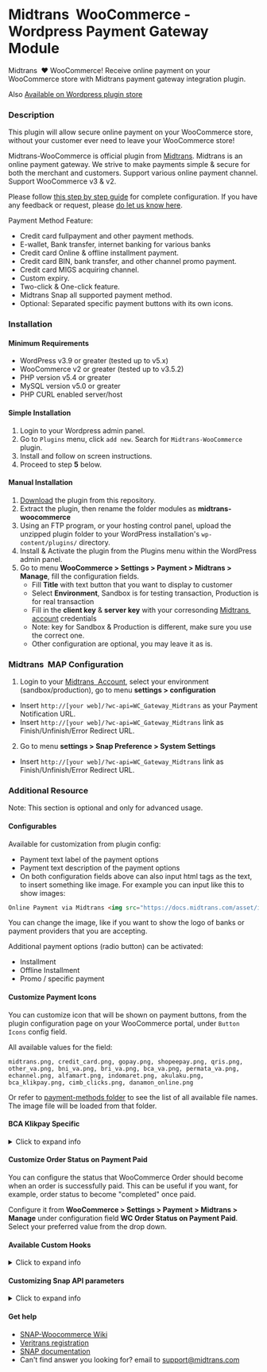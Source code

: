Midtrans&nbsp; WooCommerce - Wordpress Payment Gateway Module
=====================================

Midtrans&nbsp; :heart: WooCommerce!
Receive online payment on your WooCommerce store with Midtrans payment gateway integration plugin.

Also [Available on Wordpress plugin store](https://wordpress.org/plugins/midtrans-woocommerce/)

### Description

This plugin will allow secure online payment on your WooCommerce store, without your customer ever need to leave your WooCommerce store! 

Midtrans-WooCommerce is official plugin from [Midtrans](https://midtrans.com). Midtrans is an online payment gateway. We strive to make payments simple & secure for both the merchant and customers. Support various online payment channel. Support WooCommerce v3 & v2.

Please follow [this step by step guide](https://docs.midtrans.com/en/snap/with-plugins?id=wordpress-woocommerce) for complete configuration. If you have any feedback or request, please [do let us know here](https://docs.midtrans.com/en/snap/with-plugins?id=feedback-and-request).

Payment Method Feature:

* Credit card fullpayment and other payment methods.
* E-wallet, Bank transfer, internet banking for various banks
* Credit card Online & offline installment payment.
* Credit card BIN, bank transfer, and other channel promo payment.
* Credit card MIGS acquiring channel.
* Custom expiry.
* Two-click & One-click feature.
* Midtrans Snap all supported payment method.
* Optional: Separated specific payment buttons with its own icons.


### Installation

#### Minimum Requirements

* WordPress v3.9 or greater (tested up to v5.x)
* WooCommerce v2 or greater (tested up to v3.5.2)
* PHP version v5.4 or greater
* MySQL version v5.0 or greater
* PHP CURL enabled server/host

#### Simple Installation
1. Login to your Wordpress admin panel.
2. Go to `Plugins` menu, click `add new`. Search for `Midtrans-WooCommerce` plugin.
3. Install and follow on screen instructions.
4. Proceed to step **5** below.

#### Manual Installation

1. [Download](../../archive/master.zip) the plugin from this repository.
2. Extract the plugin, then rename the folder modules as **midtrans-woocommerce**
3. Using an FTP program, or your hosting control panel, upload the unzipped plugin folder to your WordPress installation's `wp-content/plugins/` directory.
4. Install & Activate the plugin from the Plugins menu within the WordPress admin panel.
5. Go to menu **WooCommerce > Settings > Payment > Midtrans > Manage**, fill the configuration fields.
	* Fill **Title** with text button that you want to display to customer
	* Select **Environment**, Sandbox is for testing transaction, Production is for real transaction
	* Fill in the **client key** & **server key** with your corresonding [Midtrans&nbsp; account](https://dashboard.midtrans.com/) credentials
	* Note: key for Sandbox & Production is different, make sure you use the correct one.
	* Other configuration are optional, you may leave it as is.

### Midtrans&nbsp; MAP Configuration

1. Login to your [Midtrans&nbsp; Account](https://dashboard.midtrans.com), select your environment (sandbox/production), go to menu **settings > configuration**
  * Insert `http://[your web]/?wc-api=WC_Gateway_Midtrans` as your Payment Notification URL.
  * Insert `http://[your web]/?wc-api=WC_Gateway_Midtrans` link as Finish/Unfinish/Error Redirect URL.

2. Go to menu **settings > Snap Preference > System Settings**
  * Insert `http://[your web]/?wc-api=WC_Gateway_Midtrans` link as Finish/Unfinish/Error Redirect URL.

### Additional Resource
Note: This section is optional and only for advanced usage.

#### Configurables
Available for customization from plugin config:
- Payment text label of the payment options
- Payment text description of the payment options
- On both configuration fields above can also input html tags as the text, to insert something like image. For example you can input like this to show images:

```html
Online Payment via Midtrans <img src="https://docs.midtrans.com/asset/image/main/midtrans-logo.png">
```

You can change the image, like if you want to show the logo of banks or payment providers that you are accepting.

Additional payment options (radio button) can be activated:
- Installment
- Offline Installment
- Promo / specific payment

#### Customize Payment Icons

You can customize icon that will be shown on payment buttons, from the plugin configuration page on your WooCommerce portal, under `Button Icons` config field.

All available values for the field:
```
midtrans.png, credit_card.png, gopay.png, shopeepay.png, qris.png, other_va.png, bni_va.png, bri_va.png, bca_va.png, permata_va.png, echannel.png, alfamart.png, indomaret.png, akulaku.png, bca_klikpay.png, cimb_clicks.png, danamon_online.png
```

Or refer to [payment-methods folder](/public/images/payment-methods) to see the list of all available file names. The image file will be loaded from that folder.

#### BCA Klikpay Specific

<details><summary>Click to expand info</summary>
<br>
If you are activating BCA Klikpay payment channel, follow this additional step. This step is required to pass BCA UAT on BCA Klikpay.

1. Login to Wordpress Admin Panel / Dashboard
2. Add new page by going to menu **Pages > Add new**
3. Insert this as title: `midtrans-payment-finish`. Makesure the permalink display `[your wordpress url]/midtrans-payment-finish`. Click **Publish/Save**.
4. Login to your [Midtrans&nbsp; Account](https://dashboard.midtrans.com), select your environment (sandbox/production), go to menu **settings > Snap Preference > System Settings**
5. Go to menu **settings > configuration**. Then change Finish Redirect URL to `http://[your wordpress url]/midtrans-payment-finish`.

This is to ensure we have finish page when customer has completed the payment on KlikPay page, and then the payment result will be displayed accordingly on the page. If you want to customize the finish page, edit this file `/class/finish-url-page.php`.

> **Note:** BCA KlikPay requires you to **disable the `Redirect payment page` configuration**, on Midtrans Plugin config page.
> Please ensure you have done this.

If required to change API endpoint/url, these are where you need to change:

- `[plugin folder]/lib/veritrans/Veritrans/Config.php`
	- Replace any Snap API domain: https://app.sandbox.midtrans.com/snap/v1 with UAT API domain
	- Replace any Midtrans API domain: https://api.sandbox.midtrans.com/v2 with UAT API domain

- `[plugin folder]/class/payment-page.php`
	- Replace any Snap API domain: https://app.sandbox.midtrans.com with UAT API domain
</details>

#### Customize Order Status on Payment Paid

You can configure the status that WooCommerce Order should become when an order is successfully paid. This can be useful if you want, for example, order status to become "completed" once paid.

Configure it from **WooCommerce > Settings > Payment > Midtrans > Manage** under configuration field **WC Order Status on Payment Paid**. Select your preferred value from the drop down.

#### Available Custom Hooks

<details><summary>Click to expand info</summary>
<br>

If you are a developer or know how to customize Wordpress, this section may be useful for you in case you want to customize some code/behaviour of this plugin.

This plugin have few available [WP hooks](https://developer.wordpress.org/plugins/hooks/):
- filter: `midtrans_snap_params_main_before_charge` (1 params)
	- For if you want to modify Snap API JSON param on the main gateway, before transaction is created on Midtrans side. The $params is PHP Array representation of [Snap API JSON param](https://snap-docs.midtrans.com/#request-body-json-parameter)
- action: `midtrans_after_notification_payment_complete` (2 params)
	- For if you want to perform action/update WC Order object when the payment is declared as complete upon Midtrans notification received.
- action: `midtrans_on_notification_received` (2 params)
	- For if you want to perform action/update WC Order object upon Midtrans notification received.
- filter: `midtrans_gateway_icon_before_render` (1 params)
	- For if you want to modify payment icons HTML image tag.
- action: `midtrans-handle-valid-notification` (1 params)
	- For if you want to perform something upon valid Midtrans notification received. Note: this is legacy hook, better use the hook above.

Example implementation:
```php
// Custom filter hook to modify Snap params
add_filter( 'midtrans_snap_params_main_before_charge', 'my_midtrans_snap_param_hook' );
function my_midtrans_snap_param_hook( $params ) {
	// example: modify Snap params to add additional item with 0 price
	$params['item_details'][] = array(
		"name" => "My Custom Additional Item",
		"id" => "my-item-01",
		"price" => 0,
		"quantity" => 3,
	);
	// don't forget to return the $params
    return $params;
}

// Custom action hook to modify WC Order object after payment marked as complete
add_action( 'midtrans_after_notification_payment_complete', 'my_midtrans_complete_hook',$priority = 10, $accepted_args = 2 );
function my_midtrans_complete_hook( $order, $midtrans_notification ) {
	// example: update order status to directly `completed`, instead of default `processing`.
	$order->update_status('completed',__('Completed payment via my custom hook: Midtrans-'.$midtrans_notification->payment_type,'midtrans-woocommerce'));
}

// Custom action hook to modify WC Order object when midtrans notification is received
add_action( 'midtrans_on_notification_received', 'my_midtrans_on_notif_hook',$priority = 10, $accepted_args = 2 );
function my_midtrans_on_notif_hook( $order, $midtrans_notification ) {
	// do as you wish here
}

// Custom filter hook to modify payment icon html image tag
add_filter( 'midtrans_gateway_icon_before_render', 'my_midtrans_gateway_icon_hook' );
function my_midtrans_gateway_icon_hook($image_tag){
	// example: modify payment icon's inline CSS to position it to the left
	return str_replace('style="','style=" float: left; margin-right: 0.5em;',$image_tag);
}
```

For reference on where/which file to apply that code example, [refer here](https://blog.nexcess.net/the-right-way-to-add-custom-functions-to-your-wordpress-site/).

Note: for `midtrans_after_notification_payment_complete` & `midtrans_on_notification_received` hooks, if you are using [custom "WC Order Status on Payment Paid"](https://docs.midtrans.com/en/snap/with-plugins?id=advanced-customize-woocommerce-order-status-upon-payment-paid) config, the final WC Order status value can get overridden by that config. As that config is executed last.

</details>

#### Customizing Snap API parameters

<details><summary>Click to expand info</summary>
<br>

In case you need to do [customization on Snap API parameters](https://docs.midtrans.com/en/snap/advanced-feature) that is not provided by default from this plugin.

##### For All Payments in This Plugin

If you want the API params to be applied to all payment options within this plugin, you can edit: 
- **File** `./abstract/abstract.midtrans-gateway.php`
	- Within **function** [`getPaymentRequestData`](https://github.com/veritrans/SNAP-Woocommerce/blob/607e2b9d46dc287153921fb1630a60f9ecde9b1e/abstract/abstract.midtrans-gateway.php#L154)
	- Before **line** [`return $params;`](https://github.com/veritrans/SNAP-Woocommerce/blob/607e2b9d46dc287153921fb1630a60f9ecde9b1e/abstract/abstract.midtrans-gateway.php#L300)
- There you can modify the `$params` variable, it is an PHP Array representation of [Snap's API JSON param](https://docs.midtrans.com/en/snap/advanced-feature).

For example, you can add "custom finish url":
```php
$params['callbacks'] = array();
$params['callbacks']['finish'] = "https://mywebsite.com/my-custom-finish-url/";

return $params;
```
##### For Specific Payment Option in This Plugin

If you want it to be applied to just some specific Payment Option (e.g: the default/fullpayment only, or installment only, etc.)
- Select the file from folder `./class/`, 
	- Choose the file based on your desired Payment Option, for example file `./class/class.midtrans-gateway-installment.php`
	- Within function `process_payment`
	- Before line `$woocommerce->cart->empty_cart();`
- There you can modify the `$params` variable, it is an PHP Array representation of [Snap's API JSON param](https://docs.midtrans.com/en/snap/advanced-feature).
</details>

#### Get help

* [SNAP-Woocommerce Wiki](https://github.com/veritrans/SNAP-Woocommerce/wiki)
* [Veritrans registration](https://dashboard.midtrans.com/register)
* [SNAP documentation](http://snap-docs.midtrans.com)
* Can't find answer you looking for? email to [support@midtrans.com](mailto:support@midtrans.com)
